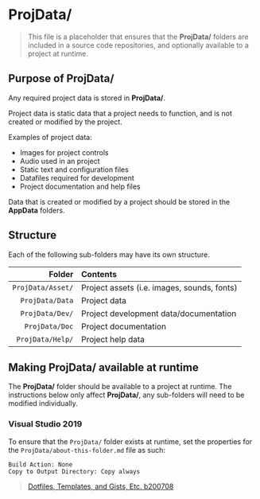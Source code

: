 ﻿# ProjData/
> This file is a placeholder that ensures that the **ProjData/** folders are included in a source code repositories, and optionally available to a project at runtime.

## Purpose of ProjData/
Any required project data is stored in **ProjData/**.

Project data is static data that a project needs to function, and is not created or modified by the project.

Examples of project data:
* Images for project controls
* Audio used in an project
* Static text and configuration files
* Datafiles required for development
* Project documentation and help files

Data that is created or modified by a project should be stored in the **AppData** folders.

## Structure
Each of the following sub-folders may have its own structure.

| Folder            | Contents                                     |
|------------------:|:---------------------------------------------|
| `ProjData/Asset/` | Project assets (i.e. images, sounds, fonts)  |
| `ProjData/Data`   | Project data                                 |
| `ProjData/Dev/`   | Project development data/documentation       |
| `ProjData/Doc`    | Project documentation                        |
| `ProjData/Help/`  | Project help data                            |

## Making ProjData/ available at runtime
The **ProjData/** folder should be available to a project at runtime. The instructions below only affect **ProjData/**, any sub-folders will need to be modified individually.

### Visual Studio 2019
To ensure that the `ProjData/` folder exists at runtime, set the properties for the `ProjData/about-this-folder.md` file as such:
```
Build Action: None
Copy to Output Directory: Copy always
```

> [Dotfiles, Templates, and Gists, Etc. b200708](https://github.com/APrettyCoolProgram/dotfiles-templates-and-gists-etc)